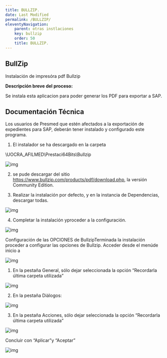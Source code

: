 ```yaml
---
title: BULLZIP.
date: Last Modified
permalink: /BULLZIP/
eleventyNavigation:
    parent: otras instlaciones
    key: bullzip
    order: 50
    title: BULLZIP.
---
```

## **BullZip**

Instalación de impresóra pdf Bullzip


**Descripción breve del proceso:**

Se instala esta aplicacion para poder generar los PDF para exportar a SAP.

## Documentación Técnica

Los usuarios de Presmed que estén afectados a la exportación de expedientes para SAP, deberán tener instalado y configurado este programa.

1. El instalador se ha descargado en la carpeta 

\\UOCRA_AFILMED\Prestaci64Bits\Bullzip


![img](../content/images/BullZip/bullzip1.jpg)


2. se pude descargar del sitio https://www.bullzip.com/products/pdf/download.php, la versión Community Edition.

3. Realizar la instalación por defecto, y en la instancia de Dependencias, descargar todas.

![img](../content/images/BullZip/bullzip2.jpg)

4. Completar la instalación yproceder a la configuración.

![img](../content/images/BullZip/bullzip3.jpg)

Configuración de las OPCIONES de BullzipTerminada la instalación proceder a configurar las opciones de Bullzip. Acceder desde el menúde inicio a

![img](../content/images/BullZip/bullzip4.jpg)

1. En la pestaña General, sólo dejar seleccionada la opción “Recordarla última carpeta utilizada”


![img](../content/images/BullZip/bullzip5.jpg)

2. En la pestaña Diálogos:

![img](../content/images/BullZip/bullzip6.jpg)

3. En la pestaña Acciones, sólo dejar seleccionada la opción “Recordarla última carpeta utilizada”

![img](../content/images/BullZip/bullzip7.jpg)

Concluir con “Aplicar”y “Aceptar”

![img](../content/images/BullZip/bullzip8.jpg)
